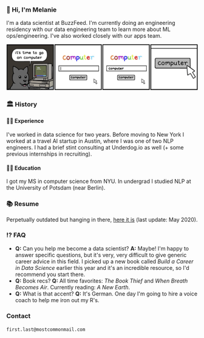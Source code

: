 ### 👋 Hi, I'm Melanie

I'm a data scientist at BuzzFeed. I'm currently doing an engineering residency with our data engineering team to learn more about ML ops/engineering. I've also worked closely with our apps team.

<img src="https://raw.githubusercontent.com/melanietosik/melanietosik.github.io/master/files/38.png">

### 🏛 History

#### 👩‍💻 Experience

I've worked in data science for two years. Before moving to New York I worked at a travel AI startup in Austin, where I was one of two NLP engineers. I had a brief stint consulting at Underdog.io as well (+ some previous internships in recruiting).

#### 👩‍🎓 Education

I got my MS in computer science from NYU. In undergrad I studied NLP at the University of Potsdam (near Berlin).

### 📚 Resume

Perpetually outdated but hanging in there, [here it is](https://www.melanietosik.com/files/tosik_resume_may_2020.pdf) (last update: May 2020).

### ⁉️ FAQ

- **Q:** Can you help me become a data scientist? **A:** Maybe! I'm happy to answer specific questions, but it's very, very difficult to give generic career advice in this field. I picked up a new book called _Build a Career in Data Science_ earlier this year and it's an incredible resource, so I'd recommend you start there.
- **Q:** Book recs? **Q:** All time favorites: _The Book Thief_ and _When Breath Becomes Air_. Currently reading: _A New Earth_.
- **Q:** What is that accent? **Q:** It's German. One day I'm going to hire a voice coach to help me iron out my R's.

### Contact

`first.last@mostcommonmail.com`
